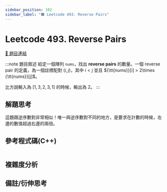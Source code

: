 ```yaml
---
sidebar_position: 102
sidebar_label: "🟧 Leetcode 493. Reverse Pairs"
---
```


# Leetcode 493. Reverse Pairs

[🔗 題目連結](https://leetcode.com/problems/reverse-pairs/)

:::note 題目敘述
給定一個陣列 `nums`，找出 **reverse pairs** 的數量。一個 reverse pair 的定義，為一個註標配對 $(i, j)$，其中 $i < j$ 並且 ${\tt{nums}}[i] > 2\times {\tt{nums}}[j]$。

比方說輸入為 $[1, 3, 2, 3, 1]$ 的時候，輸出為 $2$。
:::

## 解題思考

這題跟逆序數對非常相似！唯一與逆序數對不同的地方，是要求在計數的時候，左邊的數值超過右邊的兩倍。

## 參考程式碼(C++)

```cpp

```

## 複雜度分析


## 備註/衍伸思考


